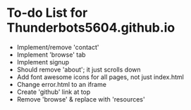 # To-do List for Thunderbots5604.github.io

* Implement/remove 'contact'
* Implement 'browse' tab 
* Implement signup
* Should remove 'about'; it just scrolls down
* Add font awesome icons for all pages, not just index.html
* Change error.html to an iframe
* Create 'github' link at top 
* Remove 'browse' & replace with 'resources'


